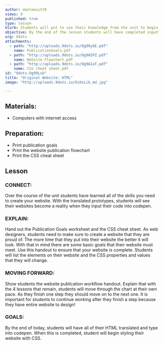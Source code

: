```yaml
---
author: danleavitt0
views: 0
published: true
type: lesson
blurb: Students will put to use their knowledge from the unit to begin the process of creating their website.
objective: By the end of the lesson students will have completed inputting all of their HTML code on codepen.
org: 9dots
attachments: 
  - path: "http://uploads.9dots.io/Og99y6E.pdf"
    name: PublicationGoals.pdf
  - path: "http://uploads.9dots.io/Og9A5PZ.pdf"
    name: Website Flowchart.pdf
  - path: "http://uploads.9dots.io/Og9AIaT.pdf"
    name: CSS cheat sheet.pdf
id: "9dots-Og99Lsb"
title: "Original Website: HTML"
image: "http://uploads.9dots.io/OiKxLib_md.jpg"

---
```


## Materials:

- Computers with internet access

## Preparation:

- Print publication goals
- Print the website publication flowchart
- Print the CSS cheat sheet

## Lesson

### CONNECT:
Over the course of the unit students have learned all of the skills you need to create your website. With the translated prototypes, students will see their websites become a reality when they input their code into codepen. 

### EXPLAIN:
Hand out the Publication Goals worksheet and the CSS cheat sheet. As web designers, students need to make sure to create a website that they are proud of. The more time that they put into their website the better it will look. With that in mind there are some basic goals that their website must meet. Use this handout to ensure that your website is complete. Students will list the elements on their website and the CSS properties and values that they will change. 

### MOVING FORWARD:
Show students the website publication workflow handout. Explain that with the 4 lessons that remain, students will move through the chart at their own pace. As they finish one step they should move on to the next one. It is important for students to continue working after they finish a step because they have entire website to design!

### GOALS:
By the end of today, students will have all of their HTML translated and type into codepen. When this is completed, student will begin styling their website with CSS.
